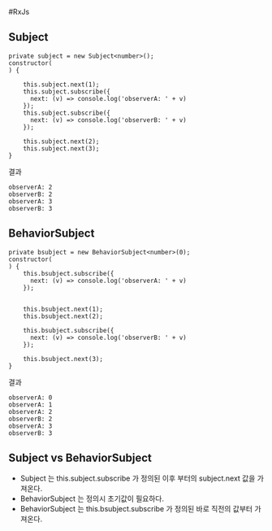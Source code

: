 #RxJs

## Subject
```
private subject = new Subject<number>();
constructor(
) {

    this.subject.next(1);
    this.subject.subscribe({
      next: (v) => console.log('observerA: ' + v)
    });
    this.subject.subscribe({
      next: (v) => console.log('observerB: ' + v)
    });

    this.subject.next(2);
    this.subject.next(3);
}
```
결과
```
observerA: 2
observerB: 2
observerA: 3
observerB: 3
```
## BehaviorSubject
```
private bsubject = new BehaviorSubject<number>(0);
constructor(
) {
    this.bsubject.subscribe({
      next: (v) => console.log('observerA: ' + v)
    });


    this.bsubject.next(1);
    this.bsubject.next(2);

    this.bsubject.subscribe({
      next: (v) => console.log('observerB: ' + v)
    });

    this.bsubject.next(3);
}
```
결과
```
observerA: 0
observerA: 1
observerA: 2
observerB: 2
observerA: 3
observerB: 3
```

## Subject vs BehaviorSubject
- Subject 는 this.subject.subscribe 가 정의된 이후 부터의 subject.next 값을 가져온다.
- BehaviorSubject 는 정의시 초기값이 필요하다.
- BehaviorSubject 는 this.bsubject.subscribe 가 정의된 바로 직전의 값부터 가져온다.



